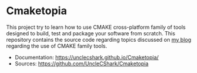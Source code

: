 # Cmaketopia

This project try to learn how to use CMAKE cross-platform family of tools designed to build, test and package your software from scratch. This repository contains the source code regarding topics discussed on [my blog](https://unclecshark.github.io/) regarding the use of CMAKE family tools.

* Documentation:    https://unclecshark.github.io/Cmaketopia/
* Sources:          https://github.com/UncleCShark/Cmaketopia